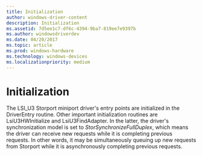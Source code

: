 ```yaml
---
title: Initialization
author: windows-driver-content
description: Initialization
ms.assetid: 7d5ee1c7-df6c-4394-9ba7-819ee7e9397b
ms.author: windowsdriverdev
ms.date: 04/20/2017
ms.topic: article
ms.prod: windows-hardware
ms.technology: windows-devices
ms.localizationpriority: medium
---
```


# Initialization


The LSI\_U3 Storport miniport driver's entry points are initialized in the DriverEntry routine. Other important initialization routines are LsiU3HWInitialize and LsiU3FindAdapter. In the latter, the driver's synchronization model is set to *StorSynchronizeFullDuplex*, which means the driver can receive new requests while it is completing previous requests. In other words, it may be simultaneously queuing up new requests from Storport while it is asynchronously completing previous requests.

 

 




